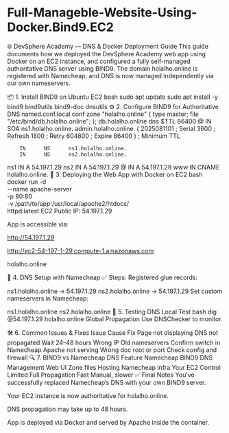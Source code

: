 # Full-Manageble-Website-Using-Docker.Bind9.EC2

🌐 DevSphere Academy — DNS & Docker Deployment Guide
This guide documents how we deployed the DevSphere Academy web app using Docker on an EC2 instance, and configured a fully self-managed authoritative DNS server using BIND9. The domain holalho.online is registered with Namecheap, and DNS is now managed independently via our own nameservers.

📦 1. Install BIND9 on Ubuntu EC2
bash
sudo apt update
sudo apt install -y bind9 bind9utils bind9-doc dnsutils
⚙️ 2. Configure BIND9 for Authoritative DNS
named.conf.local
conf
zone "holalho.online" {
    type master;
    file "/etc/bind/db.holalho.online";
};
db.holalho.online
dns
$TTL    86400
@       IN      SOA     ns1.holalho.online. admin.holalho.online. (
                        2025081101 ; Serial
                        3600       ; Refresh
                        1800       ; Retry
                        604800     ; Expire
                        86400 )    ; Minimum TTL

        IN      NS      ns1.holalho.online.
        IN      NS      ns2.holalho.online.

ns1     IN      A       54.197.1.29
ns2     IN      A       54.197.1.29
@       IN      A       54.197.1.29
www     IN      CNAME   holalho.online.
🐳 3. Deploying the Web App with Docker on EC2
bash
docker run -d \
  --name apache-server \
  -p 80:80 \
  -v /path/to/app:/usr/local/apache2/htdocs/ \
  httpd:latest
EC2 Public IP: 54.197.1.29

App is accessible via:

http://54.197.1.29

http://ec2-54-197-1-29.compute-1.amazonaws.com

holalho.online

🔁 4. DNS Setup with Namecheap
✅ Steps:
Registered glue records:

ns1.holalho.online → 54.197.1.29
ns2.holalho.online → 54.197.1.29
Set custom nameservers in Namecheap:

ns1.holalho.online
ns2.holalho.online
🧪 5. Testing DNS
Local Test
bash
dig @54.197.1.29 holalho.online
Global Propagation
Use DNSChecker to monitor.

🛠️ 6. Common Issues & Fixes
Issue	Cause	Fix
Page not displaying	DNS not propagated	Wait 24–48 hours
Wrong IP	Old nameservers	Confirm switch in Namecheap
Apache not serving	Wrong doc root or port	Check config and firewall
🔍 7. BIND9 vs Namecheap DNS
Feature	Namecheap	BIND9
DNS Management	Web UI	Zone files
Hosting	Namecheap infra	Your EC2
Control	Limited	Full
Propagation	Fast	Manual, slower
✅ Final Notes
You’ve successfully replaced Namecheap’s DNS with your own BIND9 server.

Your EC2 instance is now authoritative for holalho.online.

DNS propagation may take up to 48 hours.

App is deployed via Docker and served by Apache inside the container.
